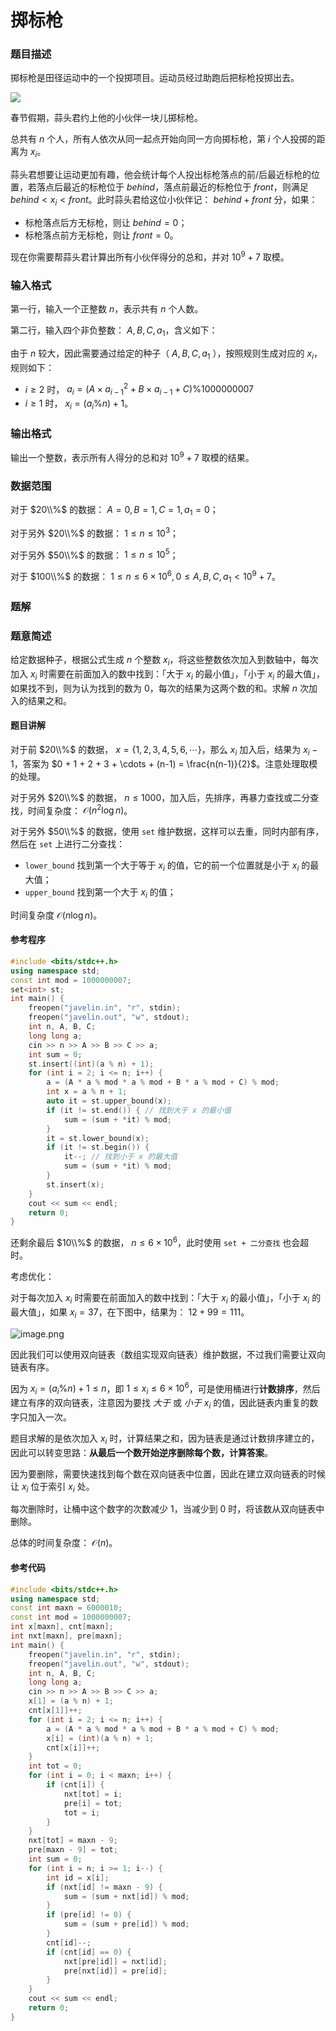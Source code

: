 # 掷标枪

### 题目描述
掷标枪是田径运动中的一个投掷项目。运动员经过助跑后把标枪投掷出去。

![](https://res.jisuanke.com/img/upload/1de427b99ef6cf43df58423b61b2571a5c66b055.png)

春节假期，蒜头君约上他的小伙伴一块儿掷标枪。

总共有 $n$ 个人，所有人依次从同一起点开始向同一方向掷标枪，第 $i$ 个人投掷的距离为 $x_i$。

蒜头君想要让运动更加有趣，他会统计每个人投出标枪落点的前/后最近标枪的位置，若落点后最近的标枪位于 $behind$，落点前最近的标枪位于 $front$，则满足 $behind < x_i < front$。此时蒜头君给这位小伙伴记： $behind + front$ 分，如果：

*   标枪落点后方无标枪，则让 $behind = 0$；
*   标枪落点前方无标枪，则让 $front = 0$。

现在你需要帮蒜头君计算出所有小伙伴得分的总和，并对 $10^9 + 7$ 取模。

### 输入格式

第一行，输入一个正整数 $n$，表示共有 $n$ 个人数。

第二行，输入四个非负整数： $A, B, C, a_1$，含义如下：

由于 $n$ 较大，因此需要通过给定的种子（ $A,B,C,a_1$ ），按照规则生成对应的 $x_i$，规则如下：

*   $i\geq 2$ 时， $a_i = (A \times a_{i-1}^2 + B\times a_{i-1} + C) \% 1000000007$
*   $i \geq 1$ 时， $x_i = (a_i \% n) + 1$。

### 输出格式

输出一个整数，表示所有人得分的总和对 $10^9 + 7$ 取模的结果。

### 数据范围

对于 $20\\%$ 的数据： $A = 0, B = 1, C = 1, a_1 = 0$；

对于另外 $20\\%$ 的数据： $1\leq n \leq 10^3$；

对于另外 $50\\%$ 的数据： $1\leq n \leq 10^5$；

对于 $100\\%$ 的数据： $1\leq n \leq 6\times 10^6, 0\leq A,B,C,a_1 < 10^9 + 7$。

<div style="page-break-after: always"></div>

### 题解
### 题意简述

给定数据种子，根据公式生成 $n$ 个整数 $x_i$，将这些整数依次加入到数轴中，每次加入 $x_i$ 时需要在前面加入的数中找到：「大于 $x_i$ 的最小值」，「小于 $x_i$ 的最大值」，如果找不到，则为认为找到的数为 $0$，每次的结果为这两个数的和。求解 $n$ 次加入的结果之和。

#### 题目讲解

对于前 $20\\%$ 的数据， $x = \{1,2,3,4,5,6,\cdots\}$，那么 $x_i$ 加入后，结果为 $x_i - 1$，答案为 $0 + 1 + 2 + 3 + \cdots + (n-1) = \frac{n(n-1)}{2}$。注意处理取模的处理。

对于另外 $20\\%$ 的数据， $n \leq 1000$，加入后，先排序，再暴力查找或二分查找，时间复杂度： $\mathcal{O}(n^2 \log n)$。

对于另外 $50\\%$ 的数据，使用 `set` 维护数据，这样可以去重，同时内部有序，然后在 `set` 上进行二分查找：

*   `lower_bound` 找到第一个大于等于 $x_i$ 的值，它的前一个位置就是小于 $x_i$ 的最大值；
*   `upper_bound` 找到第一个大于 $x_i$ 的值；

时间复杂度 $\mathcal{O}(n\log n)$。

#### 参考程序

```cpp
#include <bits/stdc++.h>
using namespace std;
const int mod = 1000000007;
set<int> st;
int main() {
    freopen("javelin.in", "r", stdin);
    freopen("javelin.out", "w", stdout);
    int n, A, B, C;
    long long a;
    cin >> n >> A >> B >> C >> a;
    int sum = 0;
    st.insert((int)(a % n) + 1);
    for (int i = 2; i <= n; i++) {
        a = (A * a % mod * a % mod + B * a % mod + C) % mod;
        int x = a % n + 1;
        auto it = st.upper_bound(x);
        if (it != st.end()) { // 找到大于 x 的最小值
            sum = (sum + *it) % mod;
        }
        it = st.lower_bound(x);
        if (it != st.begin()) {
            it--; // 找到小于 x 的最大值
            sum = (sum + *it) % mod;
        }
        st.insert(x);
    }
    cout << sum << endl;
    return 0;
}
```

还剩余最后 $10\\%$ 的数据， $n\leq 6\times 10^6$，此时使用 `set + 二分查找` 也会超时。

考虑优化：

对于每次加入 $x_i$ 时需要在前面加入的数中找到：「大于 $x_i$ 的最小值」，「小于 $x_i$ 的最大值」，如果 $x_i = 37$，在下图中，结果为： $12 + 99 = 111$。

![image.png](https://res.jisuanke.com/img/upload/c9156fa1859867a43a9c973962f59b842cca9b6c.png)

因此我们可以使用双向链表（数组实现双向链表）维护数据，不过我们需要让双向链表有序。

因为 $x_i = (a_i \% n) + 1 \leq n$，即 $1\leq x_i \leq 6\times 10^6$，可是使用桶进行**计数排序**，然后建立有序的双向链表，注意因为要找 $大于$ 或 $小于$ $x_i$ 的值，因此链表内重复的数字只加入一次。

题目求解的是依次加入 $x_i$ 时，计算结果之和，因为链表是通过计数排序建立的，因此可以转变思路：**从最后一个数开始逆序删除每个数，计算答案**。

因为要删除，需要快速找到每个数在双向链表中位置，因此在建立双向链表的时候让 $x_i$ 位于索引 $x_i$ 处。

每次删除时，让桶中这个数字的次数减少 $1$，当减少到 $0$ 时，将该数从双向链表中删除。

总体的时间复杂度： $\mathcal{O}(n)$。


#### 参考代码

```c++
#include <bits/stdc++.h>
using namespace std;
const int maxn = 6000010;
const int mod = 1000000007;
int x[maxn], cnt[maxn];
int nxt[maxn], pre[maxn];
int main() {
    freopen("javelin.in", "r", stdin);
    freopen("javelin.out", "w", stdout);
    int n, A, B, C;
    long long a;
    cin >> n >> A >> B >> C >> a;
    x[1] = (a % n) + 1;
    cnt[x[1]]++;
    for (int i = 2; i <= n; i++) {
        a = (A * a % mod * a % mod + B * a % mod + C) % mod;
        x[i] = (int)(a % n) + 1;
        cnt[x[i]]++;
    }
    int tot = 0;
    for (int i = 0; i < maxn; i++) {
        if (cnt[i]) {
            nxt[tot] = i;
            pre[i] = tot;
            tot = i;
        }
    }
    nxt[tot] = maxn - 9;
    pre[maxn - 9] = tot;
    int sum = 0;
    for (int i = n; i >= 1; i--) {
        int id = x[i];
        if (nxt[id] != maxn - 9) {
            sum = (sum + nxt[id]) % mod;
        }
        if (pre[id] != 0) {
            sum = (sum + pre[id]) % mod;
        }
        cnt[id]--;
        if (cnt[id] == 0) {
            nxt[pre[id]] = nxt[id];
            pre[nxt[id]] = pre[id];
        }
    }
    cout << sum << endl;
    return 0;
}
```

<div style="page-break-after: always"></div>
